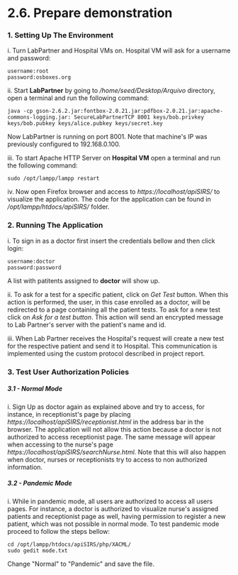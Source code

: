 # 2.6. Prepare demonstration
### 1. Setting Up The Environment 
i. Turn LabPartner and Hospital VMs on. Hospital VM will ask for a username and password:

``` 
username:root
password:osboxes.org
```

ii. Start **LabPartner** by going to */home/seed/Desktop/Arquivo* directory, open a terminal and run the following command:

```
java -cp gson-2.6.2.jar:fontbox-2.0.21.jar:pdfbox-2.0.21.jar:apache-commons-logging.jar: SecureLabPartnerTCP 8001 keys/bob.privkey keys/bob.pubkey keys/alice.pubkey keys/secret.key
```
Now LabPartner is running on port 8001. Note that machine's IP was previously  configured to 192.168.0.100. 

iii. To start Apache HTTP Server on **Hospital VM** open a terminal and run the following command:

```
sudo /opt/lampp/lampp restart
```
iv. Now open Firefox browser and access to *https://localhost/apiSIRS/* to visualize the application. The code for the application can be found  in */opt/lampp/htdocs/apiSIRS/* folder.

### 2. Running The Application 
i. To sign in as a doctor first insert the credentials bellow and then click login:
``` 
username:doctor
password:password
```
A list with patitents assigned to **doctor** will show up.

ii. To ask for a test for a specific patient, click on _Get Test_ button. When this action is performed, the user, in this case enrolled as a doctor, will be redirected to a page containing all the patient tests. To ask for a new test click on _Ask for a test button_. This action will send an encrypted message to Lab Partner's server with the patient's name and id. 

iii. When Lab Partner receives the Hospital's request will create a new test for the respective patient and send it to Hospital. This communication is implemented using the custom protocol described in project report.

### 3. Test User Authorization Policies
##### 3.1 - Normal Mode
i. Sign Up as doctor again as explained above and try to access, for instance, in receptionist's page by placing _https://localhost/apiSIRS/receptionist.html_ in the address bar in the browser. The application will not allow this action because a doctor is not authorized to access receptionist page. The same message will appear when accessing to the nurse's page _https://localhost/apiSIRS/searchNurse.html_. Note that this will also happen when doctor, nurses or receptionists try to access to non authorized information. 


##### 3.2 - Pandemic Mode
i. While in pandemic mode, all users are authorized to access all users pages. For instance, a doctor is authorized to visualize nurse's assigned patients and receptionist page as well, having permission to register a new patient, which was not possible in normal mode.
To test pandemic mode proceed to follow the steps bellow:
```
cd /opt/lampp/htdocs/apiSIRS/php/XACML/
sudo gedit mode.txt
```
Change "Normal" to "Pandemic" and save the file.





